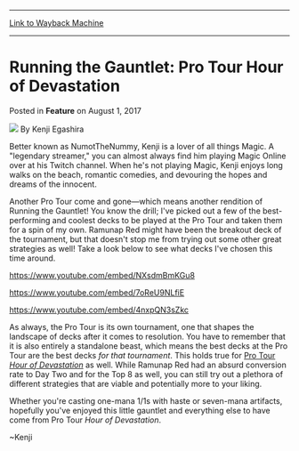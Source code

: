
---
[Link to Wayback Machine](https://web.archive.org/web/20170804122318/http://magic.wizards.com/en/articles/archive/feature/running-gauntlet-pro-tour-hour-devastation-2017-08-01)

[_metadata_:author]:- "Kenji Egashira"
[_metadata_:description]:- "Kenji takes a few of the best-performing and most interesting decks from Pro Tour Hour of Devastation for a spin to try them out for himself."
[_metadata_:generator]:- "Drupal 7 (http://drupal.org)"
[_metadata_:node]:- "1183871"
[_metadata_:publish_date]:- "2017-08-01"
[_metadata_:source]:- "div-main-content"
[_metadata_:title]:- "Running the Gauntlet: Pro Tour Hour of Devastation"
[_metadata_:wayback_capture_timestamp]:- "2017-08-04 12:23:18"
[_metadata_:wayback_raw_url]:- "https://web.archive.org/web/20170804122318id_/http://magic.wizards.com/en/articles/archive/feature/running-gauntlet-pro-tour-hour-devastation-2017-08-01"
[_metadata_:wayback_url]:- "http://magic.wizards.com/en/articles/archive/feature/running-gauntlet-pro-tour-hour-devastation-2017-08-01"
---


Running the Gauntlet: Pro Tour Hour of Devastation
==================================================



 Posted in **Feature**
 on August 1, 2017 






![](https://media.magic.wizards.com/styles/auth_small/public/images/person/authorpic_kenjiegashira_0.jpg)
By Kenji Egashira




 Better known as NumotTheNummy, Kenji is a lover of all things Magic. A "legendary streamer," you can almost always find him playing Magic Online over at his Twitch channel. When he's not playing Magic, Kenji enjoys long walks on the beach, romantic comedies, and devouring the hopes and dreams of the innocent. 






Another Pro Tour come and gone—which means another rendition of Running the Gauntlet! You know the drill; I've picked out a few of the best-performing and coolest decks to be played at the Pro Tour and taken them for a spin of my own. Ramunap Red might have been the breakout deck of the tournament, but that doesn't stop me from trying out some other great strategies as well! Take a look below to see what decks I've chosen this time around.


<https://www.youtube.com/embed/NXsdmBmKGu8>


<https://www.youtube.com/embed/7oReU9NLfiE>


<https://www.youtube.com/embed/4nxpQN3sZkc>


As always, the Pro Tour is its own tournament, one that shapes the landscape of decks after it comes to resolution. You have to remember that it is also entirely a standalone beast, which means the best decks at the Pro Tour are the best decks *for that tournament*. This holds true for [Pro Tour *Hour of Devastation*](http://magic.wizards.com/en/events/coverage/pthou) as well. While Ramunap Red had an absurd conversion rate to Day Two and for the Top 8 as well, you can still try out a plethora of different strategies that are viable and potentially more to your liking.


Whether you're casting one-mana 1/1s with haste or seven-mana artifacts, hopefully you've enjoyed this little gauntlet and everything else to have come from Pro Tour *Hour of Devastation*.


~Kenji







